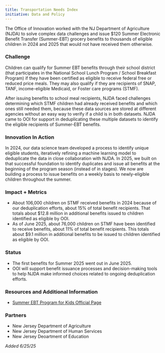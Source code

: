 ```yaml
---
title: Transportation Needs Index
initiative: Data and Policy
---
```


The Office of Innovation worked with the NJ Department of Agriculture (NJDA) to solve complex data challenges and issue $120 Summer Electronic Benefit Transfer (Summer-EBT) grocery benefits to thousands of eligible children in 2024 and 2025 that would not have received them otherwise.

### Challenge

Children can qualify for Summer EBT benefits through their school district (that participates in the National School Lunch Program / School Breakfast Program) if they have been certified as eligible to receive federal free or reduced price meals. They may also qualify if they are recipients of SNAP, TANF, income-eligible Medicaid, or Foster care programs (STMF). 

After issuing benefits to school meal recipients, NJDA faced challenges determining which STMF children had already received benefits and which ones still needed them, because these data sources are stored at different agencies without an easy way to verify if a child is in both datasets. NJDA came to OOI for support in deduplicating these multiple datasets to identify the eligible recipients of Summer-EBT benefits.

### Innovation In Action

In 2024, our data science team developed a process to identify unique eligible students, iteratively refining a machine learning model to deduplicate the data in close collaboration with NJDA. In 2025, we built on that successful foundation to identify duplicates and issue all benefits at the beginning of the program season (instead of in stages). We now are building a process to issue benefits on a weekly basis to newly-eligible children throughout the summer.

### Impact \+ Metrics

* About 106,000 children on STMF received benefits in 2024 because of our deduplication efforts, about 15% of total benefit recipients. That totals about $12.8 million in additional benefits issued to children identified as eligible by OOI.
* As of June 2025, about 76,000 children on STMF have been identified to receive benefits, about 11% of total benefit recipients. This totals about $9.1 million in additional benefits to be issued to children identified as eligible by OOI.

### Status

* The first benefits for Summer 2025 went out in June 2025. 
* OOI will support benefit issuance processes and decision-making tools to help NJDA make informed choices related to ongoing deduplication efforts.

### Resources and Additional Information

* [Summer EBT Program for Kids Official Page](https://www.nj.gov/summerebt/)

### Partners

* New Jersey Department of Agriculture
* New Jersey Department of Human Services
* New Jersey Deoartment of Education

*Added 6/25/25*
